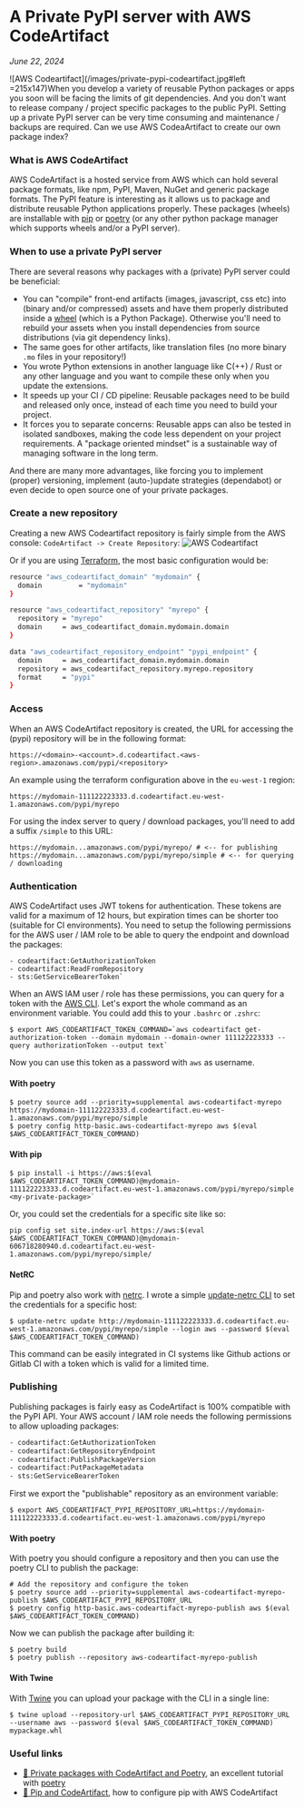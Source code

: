 # A Private PyPI server with AWS CodeArtifact
*June 22, 2024*

![AWS Codeartifact](/images/private-pypi-codeartifact.jpg#left =215x147)When you develop a variety of reusable Python packages or apps you soon will be facing the limits of git dependencies. And you don't want to release company / project specific packages to the public PyPI. Setting up a private PyPI server can be very time consuming and maintenance / backups are required. Can we use AWS CodeaArtifact to create our own package index?

### What is AWS CodeArtifact
AWS CodeArtifact is a hosted service from AWS which can hold several package formats, like npm, PyPI, Maven, NuGet and generic package formats. The PyPI feature is interesting as it allows us to package and distribute reusable Python applications properly. These packages (wheels) are installable with [pip](https://pip.pypa.io/) or [poetry](https://python-poetry.org/) (or any other python package manager which supports wheels and/or a PyPI server).

### When to use a private PyPI server
There are several reasons why packages with a (private) PyPI server could be beneficial:

- You can "compile" front-end artifacts (images, javascript, css etc) into (binary and/or compressed) assets and have them properly distributed inside a [wheel](https://peps.python.org/pep-0427/) (which is a Python Package). Otherwise you'll need to rebuild your assets when you install dependencies from source distributions (via git dependency links).
- The same goes for other artifacts, like translation files (no more binary `.mo` files in your repository!)
- You wrote Python extensions in another language like C(++) / Rust or any other language and you want to compile these only when you update the extensions.
- It speeds up your CI / CD pipeline: Reusable packages need to be build and released only once, instead of each time you need to build your project.
- It forces you to separate concerns: Reusable apps can also be tested in isolated sandboxes, making the code less dependent on your project requirements. A "package oriented mindset" is a sustainable way of managing software in the long term.

And there are many more advantages, like forcing you to implement (proper) versioning, implement (auto-)update strategies (dependabot) or even decide to open source one of your private packages.


### Create a new repository
Creating a new AWS Codeartifact repository is fairly simple from the AWS console: `CodeArtifact -> Create Repository`:
![AWS Codeartifact](/images/private-pypi-codeartifact.jpg)


Or if you are using [Terraform](https://www.terraform.io/), the most basic configuration would be:
```bash
resource "aws_codeartifact_domain" "mydomain" {
  domain         = "mydomain"
}

resource "aws_codeartifact_repository" "myrepo" {
  repository = "myrepo"
  domain     = aws_codeartifact_domain.mydomain.domain
}

data "aws_codeartifact_repository_endpoint" "pypi_endpoint" {
  domain     = aws_codeartifact_domain.mydomain.domain
  repository = aws_codeartifact_repository.myrepo.repository
  format     = "pypi"
}
```

### Access

When an AWS CodeArtifact repository is created, the URL for accessing the (pypi) repository will be in the following format:
```shell
https://<domain>-<account>.d.codeartifact.<aws-region>.amazonaws.com/pypi/<repository>
```

An example using the terraform configuration above in the `eu-west-1` region:
```shell
https://mydomain-111122223333.d.codeartifact.eu-west-1.amazonaws.com/pypi/myrepo
```

For using the index server to query / download packages, you'll need to add a suffix `/simple` to this URL:

```
https://mydomain...amazonaws.com/pypi/myrepo/ # <-- for publishing
https://mydomain...amazonaws.com/pypi/myrepo/simple # <-- for querying / downloading
```

### Authentication
AWS CodeArtifact uses JWT tokens for authentication. These tokens are valid for a maximum of 12 hours, but expiration times can be shorter too (suitable for CI environments). You need to setup the following permissions for the AWS user / IAM role to be able to query the endpoint and download the packages:
```
- codeartifact:GetAuthorizationToken
- codeartifact:ReadFromRepository
- sts:GetServiceBearerToken`
```

When an AWS IAM user / role has these permissions, you can query for a token with the [AWS CLI](https://docs.aws.amazon.com/cli/latest/userguide/getting-started-install.html). Let's export the whole command as an environment variable. You could add this to your `.bashrc` or `.zshrc`:

```shell
$ export AWS_CODEARTIFACT_TOKEN_COMMAND=`aws codeartifact get-authorization-token --domain mydomain --domain-owner 111122223333 --query authorizationToken --output text`
```

Now you can use this token as a password with `aws` as username.

#### With poetry
```shell
$ poetry source add --priority=supplemental aws-codeartifact-myrepo https://mydomain-111122223333.d.codeartifact.eu-west-1.amazonaws.com/pypi/myrepo/simple
$ poetry config http-basic.aws-codeartifact-myrepo aws $(eval $AWS_CODEARTIFACT_TOKEN_COMMAND)
```

#### With pip
```shell
$ pip install -i https://aws:$(eval $AWS_CODEARTIFACT_TOKEN_COMMAND)@mydomain-111122223333.d.codeartifact.eu-west-1.amazonaws.com/pypi/myrepo/simple <my-private-package>`
```

Or, you could set the credentials for a specific site like so:
```shell
pip config set site.index-url https://aws:$(eval $AWS_CODEARTIFACT_TOKEN_COMMAND)@mydomain-606718280940.d.codeartifact.eu-west-1.amazonaws.com/pypi/myrepo/simple/
```

#### NetRC

Pip and poetry also work with [netrc](https://pip.pypa.io/en/stable/topics/authentication/#netrc-support). I wrote a simple [update-netrc CLI](https://github.com/maerteijn/update-netrc) to set the credentials for a specific host:

```shell
$ update-netrc update http://mydomain-111122223333.d.codeartifact.eu-west-1.amazonaws.com/pypi/myrepo/simple --login aws --password $(eval $AWS_CODEARTIFACT_TOKEN_COMMAND)
```

This command can be easily integrated in CI systems like Github actions or Gitlab CI with a token which is valid for a limited time.


### Publishing
Publishing packages is fairly easy as CodeArtifact is 100% compatible with the PyPI API. Your AWS account / IAM role needs the following permissions to allow uploading packages:
```bash
- codeartifact:GetAuthorizationToken
- codeartifact:GetRepositoryEndpoint
- codeartifact:PublishPackageVersion
- codeartifact:PutPackageMetadata
- sts:GetServiceBearerToken
```

First we export the "publishable" repository as an environment variable:
```shell
$ export AWS_CODEARTIFACT_PYPI_REPOSITORY_URL=https://mydomain-111122223333.d.codeartifact.eu-west-1.amazonaws.com/pypi/myrepo
```

#### With poetry
With poetry you should configure a repository and then you can use the poetry CLI to publish the package:

```shell
# Add the repository and configure the token
$ poetry source add --priority=supplemental aws-codeartifact-myrepo-publish $AWS_CODEARTIFACT_PYPI_REPOSITORY_URL
$ poetry config http-basic.aws-codeartifact-myrepo-publish aws $(eval $AWS_CODEARTIFACT_TOKEN_COMMAND)
```

Now we can publish the package after building it:
```shell
$ poetry build
$ poetry publish --repository aws-codeartifact-myrepo-publish
```

#### With Twine
With [Twine](https://github.com/pypa/twine) you can upload your package with the CLI in a single line:
```shell
$ twine upload --repository-url $AWS_CODEARTIFACT_PYPI_REPOSITORY_URL --username aws --password $(eval $AWS_CODEARTIFACT_TOKEN_COMMAND) mypackage.whl
```

### Useful links
- [:link: Private packages with CodeArtifact and Poetry](https://jasonstitt.com/private-packages-codeartifact-poetry-workflow), an excellent tutorial with [poetry](https://python-poetry.org/)
- [:link: Pip and CodeArtifact](https://docs.aws.amazon.com/codeartifact/latest/ug/python-configure-pip.html), how to configure pip with AWS CodeArtifact
